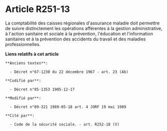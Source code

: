 # Article R251-13

La comptabilité des caisses régionales d'assurance maladie doit permettre de suivre distinctement les opérations afférentes à
la gestion administrative, à l'action sanitaire et sociale à la prévention, l'éducation et l'information sanitaires et à la
prévention des accidents du travail et des maladies professionnelles.

**Liens relatifs à cet article**

	**Anciens textes**:

	  - Décret n°67-1230 du 22 décembre 1967 - art. 23 (Ab)

	**Codifié par**:

	  - Décret n°85-1353 1985-12-17

	**Modifié par**:

	  - Décret n°89-321 1989-05-18 art. 4 JORF 19 mai 1989

	**Cité par**:

	  - Code de la sécurité sociale. - art. R252-18 (V)
